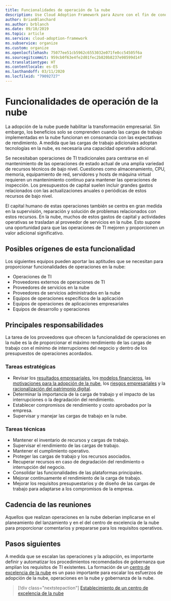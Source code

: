 ```yaml
---
title: Funcionalidades de operación de la nube
description: Use Cloud Adoption Framework para Azure con el fin de conocer las funcionalidades de las operaciones en la nube y permitir que las operaciones de TI mejoren y proporcionen valor adicional.
author: BrianBlanchard
ms.author: brblanch
ms.date: 09/10/2019
ms.topic: article
ms.service: cloud-adoption-framework
ms.subservice: organize
ms.custom: organize
ms.openlocfilehash: 75077ee51cb5962c6553032e071fe0cc54505f6a
ms.sourcegitcommit: 959cb0f63e4fe2d01fec2b820b8237e98599d14f
ms.translationtype: HT
ms.contentlocale: es-ES
ms.lasthandoff: 03/11/2020
ms.locfileid: "79092727"
---
```

# <a name="cloud-operation-capabilities"></a>Funcionalidades de operación de la nube

La adopción de la nube puede habilitar la transformación empresarial. Sin embargo, los beneficios solo se comprenden cuando las cargas de trabajo implementadas en la nube funcionan en consonancia con las expectativas de rendimiento. A medida que las cargas de trabajo adicionales adoptan tecnologías en la nube, es necesaria una capacidad operativa adicional.

Se necesitaban operaciones de TI tradicionales para centrarse en el mantenimiento de las operaciones de estado actual de una amplia variedad de recursos técnicos de bajo nivel. Cuestiones como almacenamiento, CPU, memoria, equipamiento de red, servidores y hosts de máquina virtual requieren un mantenimiento continuo para mantener las operaciones de inspección. Los presupuestos de capital suelen incluir grandes gastos relacionados con las actualizaciones anuales o periódicas de estos recursos de bajo nivel.

 El capital humano de estas operaciones también se centra en gran medida en la supervisión, reparación y solución de problemas relacionados con estos recursos. En la nube, muchos de estos gastos de capital y actividades operativas se trasladan al proveedor de servicios en la nube. Esto supone una oportunidad para que las operaciones de TI mejoren y proporcionen un valor adicional significativo.

## <a name="possible-sources-for-this-capability"></a>Posibles orígenes de esta funcionalidad

Los siguientes equipos pueden aportar las aptitudes que se necesitan para proporcionar funcionalidades de operaciones en la nube:

- Operaciones de TI
- Proveedores externos de operaciones de TI
- Proveedores de servicios en la nube
- Proveedores de servicios administrados en la nube
- Equipos de operaciones específicos de la aplicación
- Equipos de operaciones de aplicaciones empresariales
- Equipos de desarrollo y operaciones

## <a name="key-responsibilities"></a>Principales responsabilidades

La tarea de los proveedores que ofrecen la funcionalidad de operaciones en la nube es la de proporcionar el máximo rendimiento de las cargas de trabajo con el mínimo de interrupciones del negocio y dentro de los presupuestos de operaciones acordados.

### <a name="strategic-tasks"></a>Tareas estratégicas

- Revisar los [resultados empresariales](../strategy/business-outcomes/index.md), los [modelos financieros](../strategy/financial-models.md), las [motivaciones para la adopción de la nube](../strategy/motivations.md), los [riesgos empresariales](../govern/policy-compliance/risk-tolerance.md) y la [racionalización del patrimonio digital](../digital-estate/index.md).
- Determinar la importancia de la carga de trabajo y el impacto de las interrupciones o la degradación del rendimiento.
- Establecer compromisos de rendimiento y costo aprobados por la empresa.
- Supervisar y manejar las cargas de trabajo en la nube.

### <a name="technical-tasks"></a>Tareas técnicas

- Mantener el inventario de recursos y cargas de trabajo.
- Supervisar el rendimiento de las cargas de trabajo.
- Mantener el cumplimiento operativo.
- Proteger las cargas de trabajo y los recursos asociados.
- Recuperar recursos en caso de degradación del rendimiento o interrupción del negocio.
- Consolidar las funcionalidades de las plataformas principales.
- Mejorar continuamente el rendimiento de la carga de trabajo.
- Mejorar los requisitos presupuestarios y de diseño de las cargas de trabajo para adaptarse a los compromisos de la empresa.

## <a name="meeting-cadence"></a>Cadencia de las reuniones

Aquellos que realizan operaciones en la nube deberían implicarse en el planeamiento del lanzamiento y en el del centro de excelencia de la nube para proporcionar comentarios y prepararse para los requisitos operativos.

## <a name="next-steps"></a>Pasos siguientes

A medida que se escalan las operaciones y la adopción, es importante definir y automatizar los procedimientos recomendados de gobernanza que amplían los requisitos de TI existentes. La formación de un [centro de excelencia de la nube](./cloud-center-of-excellence.md) es un paso importante para escalar los esfuerzos de adopción de la nube, operaciones en la nube y gobernanza de la nube.

> [!div class="nextstepaction"]
> [Establecimiento de un centro de excelencia de la nube](./cloud-center-of-excellence.md)
